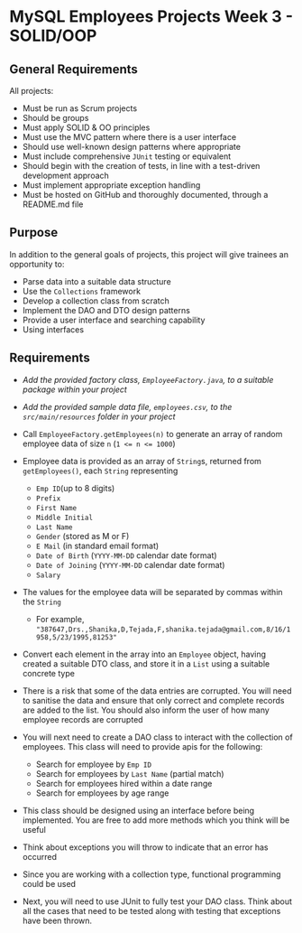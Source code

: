 # MySQL Employees Projects Week 3 - SOLID/OOP

## General Requirements

All projects:

- Must be run as Scrum projects
- Should be groups 
- Must apply SOLID & OO principles
- Must use the MVC pattern where there is a user interface
- Should use well-known design patterns where appropriate
- Must include comprehensive `JUnit` testing or equivalent
- Should begin with the creation of tests, in line with a test-driven development approach
- Must implement appropriate exception handling
- Must be hosted on GitHub and thoroughly documented, through a README.md file

## Purpose

In addition to the general goals of projects, this project will give trainees an opportunity to:

- Parse data into a suitable data structure
- Use the `Collections` framework
- Develop a collection class from scratch
- Implement the DAO and DTO design patterns
- Provide a user interface and searching capability
- Using interfaces

## Requirements

- *Add the provided factory class, `EmployeeFactory.java`, to a suitable package within your project*
- *Add the provided sample data file, `employees.csv`, to the `src/main/resources` folder in your project*
- Call `EmployeeFactory.getEmployees(n)` to generate an array of random employee data of size `n` (`1 <= n <= 1000`)
- Employee data is provided as an array of `String`s, returned from `getEmployees()`, each `String` representing
  
  - `Emp ID`(up to 8 digits)
  - `Prefix` 
  - `First Name` 
  - `Middle Initial`  
  - `Last Name`
  - `Gender` (stored as M or F)
  - `E Mail` (in standard email format)
  - `Date of Birth` (`YYYY-MM-DD` calendar date format)
  - `Date of Joining` (`YYYY-MM-DD` calendar date format)  
  - `Salary` 
- The values for the employee data will be separated by commas within the `String`
  - For example, `"387647,Drs.,Shanika,D,Tejada,F,shanika.tejada@gmail.com,8/16/1958,5/23/1995,81253"`
- Convert each element in the array into an `Employee` object, having created a suitable DTO class, and store it in a `List` using a suitable concrete type
- There is a risk that some of the data entries are corrupted. You will need to sanitise the data and ensure that only correct and complete records are added to the list. You should also inform the user of how many employee records are corrupted
- You will next need to create a DAO class to interact with the collection of employees. This class will need to provide apis for the following:
  - Search for employee by `Emp ID`
  - Search for employees by `Last Name` (partial match)
  - Search for employees hired within a date range
  - Search for employees by age range
- This class should be designed using an interface before being implemented. You are free to add more methods which you think will be useful
- Think about exceptions you will throw to indicate that an error has occurred
- Since you are working with a collection type, functional programming could be used 
- Next, you will need to use JUnit to fully test your DAO class. Think about all the cases that need to be tested along with testing that exceptions have been thrown.  
